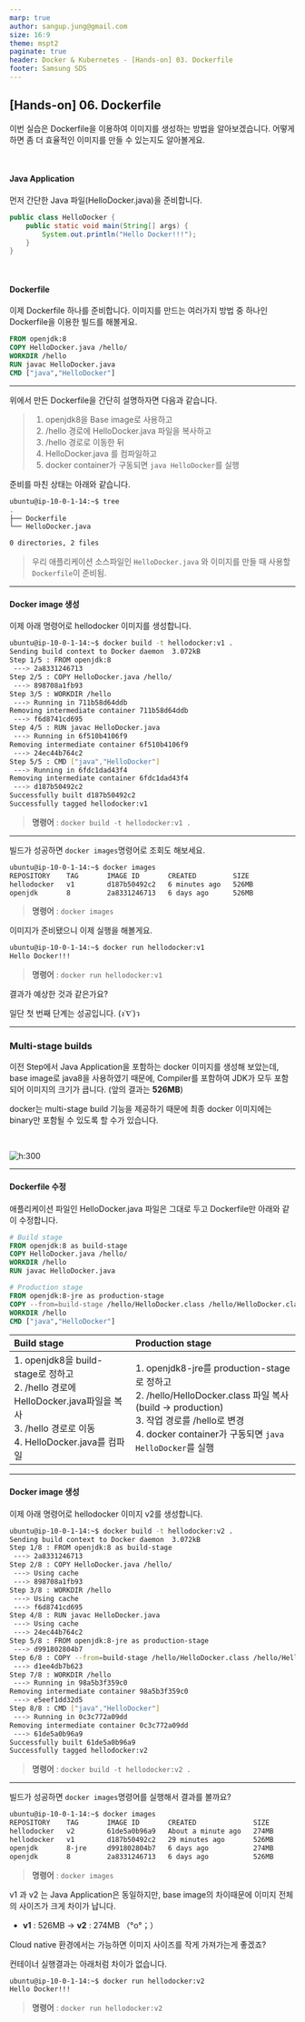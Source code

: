 ```yaml
---
marp: true
author: sangup.jung@gmail.com
size: 16:9
theme: mspt2
paginate: true
header: Docker & Kubernetes - [Hands-on] 03. Dockerfile
footer: Samsung SDS
---
```


## [Hands-on] 06. Dockerfile

이번 실습은 Dockerfile을 이용하여 이미지를 생성하는 방법을 알아보겠습니다.
어떻게 하면 좀 더 효율적인 이미지를 만들 수 있는지도 알아볼게요.

<br>

#### Java Application
먼저 간단한 Java 파일(HelloDocker.java)을 준비합니다.
```java
public class HelloDocker {
    public static void main(String[] args) {
        System.out.println("Hello Docker!!!");
    }
}
```
<br>

#### Dockerfile
이제 Dockerfile 하나를 준비합니다.
이미지를 만드는 여러가지 방법 중 하나인 Dockerfile을 이용한 빌드를 해볼게요.
```dockerfile
FROM openjdk:8
COPY HelloDocker.java /hello/
WORKDIR /hello
RUN javac HelloDocker.java
CMD ["java","HelloDocker"]
```

---

위에서 만든 Dockerfile을 간단히 설명하자면 다음과 같습니다.
> 1. openjdk8을 Base image로 사용하고
> 2. /hello 경로에 HelloDocker.java 파일을 복사하고
> 3. /hello 경로로 이동한 뒤
> 4. HelloDocker.java 를 컴파일하고
> 5. docker container가 구동되면 `java HelloDocker`를 실행

준비를 마친 상태는 아래와 같습니다.
```bash
ubuntu@ip-10-0-1-14:~$ tree
.
├── Dockerfile
└── HelloDocker.java

0 directories, 2 files
```
> 우리 애플리케이션 소스파일인 `HelloDocker.java` 와 이미지를 만들 때 사용할 `Dockerfile`이 준비됨.

---

#### Docker image 생성
이제 아래 명령어로 hellodocker 이미지를 생성합니다.
```bash
ubuntu@ip-10-0-1-14:~$ docker build -t hellodocker:v1 .
Sending build context to Docker daemon  3.072kB
Step 1/5 : FROM openjdk:8
 ---> 2a8331246713
Step 2/5 : COPY HelloDocker.java /hello/
 ---> 898708a1fb93
Step 3/5 : WORKDIR /hello
 ---> Running in 711b58d64ddb
Removing intermediate container 711b58d64ddb
 ---> f6d8741cd695
Step 4/5 : RUN javac HelloDocker.java
 ---> Running in 6f510b4106f9
Removing intermediate container 6f510b4106f9
 ---> 24ec44b764c2
Step 5/5 : CMD ["java","HelloDocker"]
 ---> Running in 6fdc1dad43f4
Removing intermediate container 6fdc1dad43f4
 ---> d187b50492c2
Successfully built d187b50492c2
Successfully tagged hellodocker:v1
```
> **명령어** : `docker build -t hellodocker:v1 .`

---

빌드가 성공하면 `docker images`명령어로 조회도 해보세요.
```bash
ubuntu@ip-10-0-1-14:~$ docker images
REPOSITORY    TAG       IMAGE ID       CREATED         SIZE
hellodocker   v1        d187b50492c2   6 minutes ago   526MB
openjdk       8         2a8331246713   6 days ago      526MB
```
> **명령어** : `docker images`

이미지가 준비됐으니 이제 실행을 해볼게요.
```bash
ubuntu@ip-10-0-1-14:~$ docker run hellodocker:v1
Hello Docker!!!
```
> **명령어** : `docker run hellodocker:v1`

결과가 예상한 것과 같은가요?

일단 첫 번째 단계는 성공입니다. (ง˙∇˙)ว

---

### Multi-stage builds

이전 Step에서 Java Application을 포함하는 docker 이미지를 생성해 보았는데, base image로 java8을 사용하였기 때문에, Compiler를 포함하여 JDK가 모두 포함되어 이미지의 크기가 큽니다. (앞의 결과는 **526MB**)

docker는 multi-stage build 기능을 제공하기 때문에 최종 docker 이미지에는 binary만 포함될 수 있도록 할 수가 있습니다.

<br>

![h:300](img/docker_multi_stage_build.PNG)

---

#### Dockerfile 수정
애플리케이션 파일인 HelloDocker.java 파일은 그대로 두고 Dockerfile만 아래와 같이 수정합니다.

```dockerfile
# Build stage
FROM openjdk:8 as build-stage
COPY HelloDocker.java /hello/
WORKDIR /hello
RUN javac HelloDocker.java

# Production stage
FROM openjdk:8-jre as production-stage
COPY --from=build-stage /hello/HelloDocker.class /hello/HelloDocker.class
WORKDIR /hello
CMD ["java","HelloDocker"]
```

| Build stage | Production stage |
| :--- | :--- |
| 1. openjdk8을 build-stage로 정하고<br>2. /hello 경로에 HelloDocker.java파일을 복사<br>3. /hello 경로로 이동<br>4. HelloDocker.java를 컴파일 | 1. openjdk8-jre를 production-stage로 정하고<br>2. /hello/HelloDocker.class 파일 복사 (build -> production)<br>3. 작업 경로를 /hello로 변경<br>4. docker container가 구동되면 `java HelloDocker`를 실행 |

---

#### Docker image 생성
이제 아래 명령어로 hellodocker 이미지 v2를 생성합니다.
```bash
ubuntu@ip-10-0-1-14:~$ docker build -t hellodocker:v2 .
Sending build context to Docker daemon  3.072kB
Step 1/8 : FROM openjdk:8 as build-stage
 ---> 2a8331246713
Step 2/8 : COPY HelloDocker.java /hello/
 ---> Using cache
 ---> 898708a1fb93
Step 3/8 : WORKDIR /hello
 ---> Using cache
 ---> f6d8741cd695
Step 4/8 : RUN javac HelloDocker.java
 ---> Using cache
 ---> 24ec44b764c2
Step 5/8 : FROM openjdk:8-jre as production-stage
 ---> d991802804b7
Step 6/8 : COPY --from=build-stage /hello/HelloDocker.class /hello/HelloDocker.class
 ---> d1ee4db7b623
Step 7/8 : WORKDIR /hello
 ---> Running in 98a5b3f359c0
Removing intermediate container 98a5b3f359c0
 ---> e5eef1dd32d5
Step 8/8 : CMD ["java","HelloDocker"]
 ---> Running in 0c3c772a09dd
Removing intermediate container 0c3c772a09dd
 ---> 61de5a0b96a9
Successfully built 61de5a0b96a9
Successfully tagged hellodocker:v2
```
> **명령어** : `docker build -t hellodocker:v2 .`

---

빌드가 성공하면 `docker images`명령어를 실행해서 결과를 볼까요?
```bash
ubuntu@ip-10-0-1-14:~$ docker images
REPOSITORY    TAG       IMAGE ID       CREATED              SIZE
hellodocker   v2        61de5a0b96a9   About a minute ago   274MB
hellodocker   v1        d187b50492c2   29 minutes ago       526MB
openjdk       8-jre     d991802804b7   6 days ago           274MB
openjdk       8         2a8331246713   6 days ago           526MB
```
> **명령어** : `docker images`

v1 과 v2 는 Java Application은 동일하지만, base image의 차이때문에 이미지 전체의 사이즈가 크게 차이가 납니다.
- **v1** : 526MB -> **v2** : 274MB   （°o°；）

Cloud native 환경에서는 가능하면 이미지 사이즈를 작게 가져가는게 좋겠죠?

컨테이너 실행결과는 아래처럼 차이가 없습니다.

```bash
ubuntu@ip-10-0-1-14:~$ docker run hellodocker:v2
Hello Docker!!!
```
> **명령어** : `docker run hellodocker:v2`